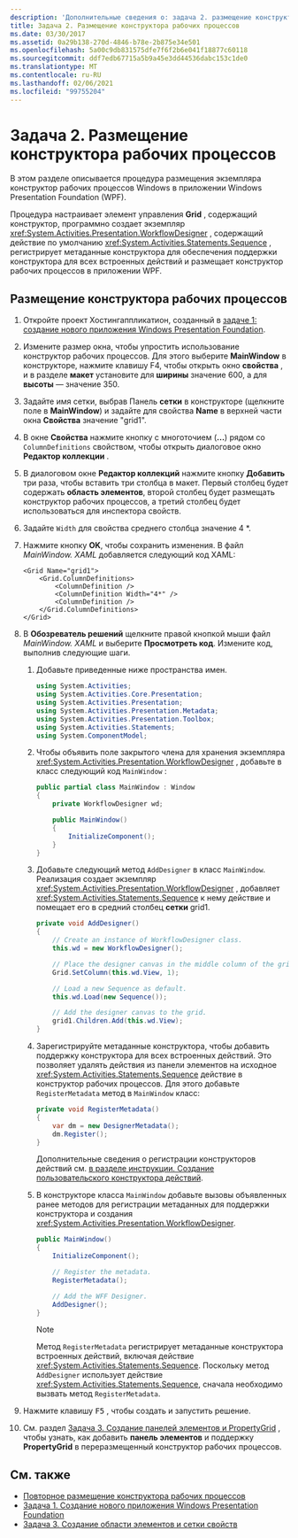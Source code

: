 ```yaml
---
description: 'Дополнительные сведения о: задача 2. размещение конструктор рабочих процессов'
title: Задача 2. Размещение конструктора рабочих процессов
ms.date: 03/30/2017
ms.assetid: 0a29b138-270d-4846-b78e-2b875e34e501
ms.openlocfilehash: 5a00c9db831575dfe7f6f2b6e041f18877c60118
ms.sourcegitcommit: ddf7edb67715a5b9a45e3dd44536dabc153c1de0
ms.translationtype: MT
ms.contentlocale: ru-RU
ms.lasthandoff: 02/06/2021
ms.locfileid: "99755204"
---
```

# <a name="task-2-host-the-workflow-designer"></a>Задача 2. Размещение конструктора рабочих процессов

В этом разделе описывается процедура размещения экземпляра конструктор рабочих процессов Windows в приложении Windows Presentation Foundation (WPF).

Процедура настраивает элемент управления **Grid** , содержащий конструктор, программно создает экземпляр <xref:System.Activities.Presentation.WorkflowDesigner> , содержащий действие по умолчанию <xref:System.Activities.Statements.Sequence> , регистрирует метаданные конструктора для обеспечения поддержки конструктора для всех встроенных действий и размещает конструктор рабочих процессов в приложении WPF.

## <a name="to-host-the-workflow-designer"></a>Размещение конструктора рабочих процессов

1. Откройте проект Хостингаппликатион, созданный в [задаче 1: создание нового приложения Windows Presentation Foundation](task-1-create-a-new-wpf-app.md).

2. Измените размер окна, чтобы упростить использование конструктор рабочих процессов. Для этого выберите **MainWindow** в конструкторе, нажмите клавишу F4, чтобы открыть окно **свойства** , и в разделе **макет** установите для **ширины** значение 600, а для **высоты** — значение 350.

3. Задайте имя сетки, выбрав Панель **сетки** в конструкторе (щелкните поле в **MainWindow**) и задайте для свойства **Name** в верхней части окна **Свойства** значение "grid1".

4. В окне **Свойства** нажмите кнопку с многоточием (**...**) рядом со `ColumnDefinitions` свойством, чтобы открыть диалоговое окно **Редактор коллекции** .

5. В диалоговом окне **Редактор коллекций** нажмите кнопку **Добавить** три раза, чтобы вставить три столбца в макет. Первый столбец будет содержать **область элементов**, второй столбец будет размещать конструктор рабочих процессов, а третий столбец будет использоваться для инспектора свойств.

6. Задайте `Width` для свойства среднего столбца значение 4 *.

7. Нажмите кнопку **OK**, чтобы сохранить изменения. В файл *MainWindow. XAML* добавляется следующий код XAML:

    ```xaml
    <Grid Name="grid1">
        <Grid.ColumnDefinitions>
            <ColumnDefinition />
            <ColumnDefinition Width="4*" />
            <ColumnDefinition />
        </Grid.ColumnDefinitions>
    </Grid>
    ```

8. В **Обозреватель решений** щелкните правой кнопкой мыши файл *MainWindow. XAML* и выберите **Просмотреть код**. Измените код, выполнив следующие шаги.

    1. Добавьте приведенные ниже пространства имен.

        ```csharp
        using System.Activities;
        using System.Activities.Core.Presentation;
        using System.Activities.Presentation;
        using System.Activities.Presentation.Metadata;
        using System.Activities.Presentation.Toolbox;
        using System.Activities.Statements;
        using System.ComponentModel;
        ```

    2. Чтобы объявить поле закрытого члена для хранения экземпляра <xref:System.Activities.Presentation.WorkflowDesigner> , добавьте в класс следующий код `MainWindow` :

        ```csharp
        public partial class MainWindow : Window
        {
            private WorkflowDesigner wd;

            public MainWindow()
            {
                InitializeComponent();
            }
        }
        ```

    3. Добавьте следующий метод `AddDesigner` в класс `MainWindow`. Реализация создает экземпляр <xref:System.Activities.Presentation.WorkflowDesigner> , добавляет <xref:System.Activities.Statements.Sequence> к нему действие и помещает его в средний столбец **сетки** grid1.

        ```csharp
        private void AddDesigner()
        {
            // Create an instance of WorkflowDesigner class.
            this.wd = new WorkflowDesigner();

            // Place the designer canvas in the middle column of the grid.
            Grid.SetColumn(this.wd.View, 1);

            // Load a new Sequence as default.
            this.wd.Load(new Sequence());

            // Add the designer canvas to the grid.
            grid1.Children.Add(this.wd.View);
        }
        ```

    4. Зарегистрируйте метаданные конструктора, чтобы добавить поддержку конструктора для всех встроенных действий. Это позволяет удалять действия из панели элементов на исходное <xref:System.Activities.Statements.Sequence> действие в конструктор рабочих процессов. Для этого добавьте `RegisterMetadata` метод в `MainWindow` класс:

        ```csharp
        private void RegisterMetadata()
        {
            var dm = new DesignerMetadata();
            dm.Register();
        }
        ```

        Дополнительные сведения о регистрации конструкторов действий см. [в разделе инструкции. Создание пользовательского конструктора действий](how-to-create-a-custom-activity-designer.md).

    5. В конструкторе класса `MainWindow` добавьте вызовы объявленных ранее методов для регистрации метаданных для поддержки конструктора и создания <xref:System.Activities.Presentation.WorkflowDesigner>.

        ```csharp
        public MainWindow()
        {
            InitializeComponent();

            // Register the metadata.
            RegisterMetadata();

            // Add the WFF Designer.
            AddDesigner();
        }
        ```

        > [!NOTE]
        > Метод `RegisterMetadata` регистрирует метаданные конструктора встроенных действий, включая действие <xref:System.Activities.Statements.Sequence>. Поскольку метод `AddDesigner` использует действие <xref:System.Activities.Statements.Sequence>, сначала необходимо вызвать метод `RegisterMetadata`.

9. Нажмите клавишу <kbd>F5</kbd> , чтобы создать и запустить решение.

10. См. раздел [Задача 3. Создание панелей элементов и PropertyGrid](task-3-create-the-toolbox-and-propertygrid-panes.md) , чтобы узнать, как добавить **панель элементов** и поддержку **PropertyGrid** в переразмещенный конструктор рабочих процессов.

## <a name="see-also"></a>См. также

- [Повторное размещение конструктора рабочих процессов](rehosting-the-workflow-designer.md)
- [Задача 1. Создание нового приложения Windows Presentation Foundation](task-1-create-a-new-wpf-app.md)
- [Задача 3. Создание области элементов и сетки свойств](task-3-create-the-toolbox-and-propertygrid-panes.md)
